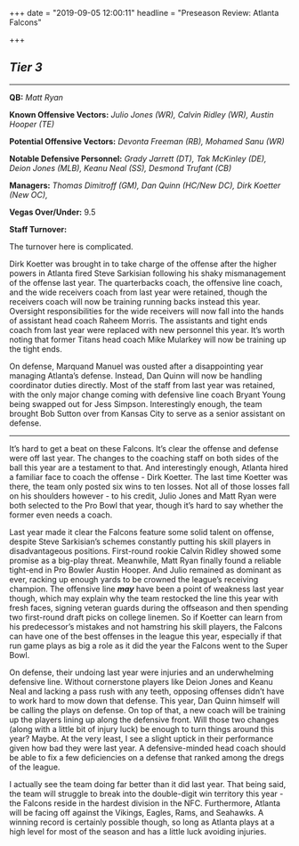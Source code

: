 +++
date = "2019-09-05 12:00:11"
headline = "Preseason Review: Atlanta Falcons"

+++
## **_Tier 3_**

***

**QB:** _Matt Ryan_

**Known Offensive Vectors:** _Julio Jones (WR), Calvin Ridley (WR), Austin Hooper (TE)_

**Potential Offensive Vectors:** _Devonta Freeman (RB), Mohamed Sanu (WR)_

**Notable Defensive Personnel:** _Grady Jarrett (DT), Tak McKinley (DE), Deion Jones (MLB), Keanu Neal (SS), Desmond Trufant (CB)_

**Managers:** _Thomas Dimitroff (GM), Dan Quinn (HC/New DC), Dirk Koetter (New OC),_

**Vegas Over/Under:** 9.5

**Staff Turnover:**

The turnover here is complicated.

Dirk Koetter was brought in to take charge of the offense after the higher powers in Atlanta fired Steve Sarkisian following his shaky mismanagement of the offense last year. The quarterbacks coach, the offensive line coach, and the wide receivers coach from last year were retained, though the receivers coach will now be training running backs instead this year. Oversight responsibilities for the wide receivers will now fall into the hands of assistant head coach Raheem Morris. The assistants and tight ends coach from last year were replaced with new personnel this year. It’s worth noting that former Titans head coach Mike Mularkey will now be training up the tight ends.

On defense, Marquand Manuel was ousted after a disappointing year managing Atlanta’s defense. Instead, Dan Quinn will now be handling coordinator duties directly. Most of the staff from last year was retained, with the only major change coming with defensive line coach Bryant Young being swapped out for Jess Simpson. Interestingly enough, the team brought Bob Sutton over from Kansas City to serve as a senior assistant on defense.

***

It’s hard to get a beat on these Falcons. It’s clear the offense and defense were off last year. The changes to the coaching staff on both sides of the ball this year are a testament to that. And interestingly enough, Atlanta hired a familiar face to coach the offense - Dirk Koetter. The last time Koetter was there, the team only posted six wins to ten losses. Not all of those losses fall on his shoulders however - to his credit, Julio Jones and Matt Ryan were both selected to the Pro Bowl that year, though it’s hard to say whether the former even needs a coach.

Last year made it clear the Falcons feature some solid talent on offense, despite Steve Sarkisian’s schemes constantly putting his skill players in disadvantageous positions. First-round rookie Calvin Ridley showed some promise as a big-play threat. Meanwhile, Matt Ryan finally found a reliable tight-end in Pro Bowler Austin Hooper. And Julio remained as dominant as ever, racking up enough yards to be crowned the league’s receiving champion. The offensive line **_may_** have been a point of weakness last year though, which may explain why the team restocked the line this year with fresh faces, signing veteran guards during the offseason and then spending two first-round draft picks on college linemen. So if Koetter can learn from his predecessor’s mistakes and not hamstring his skill players, the Falcons can have one of the best offenses in the league this year, especially if that run game plays as big a role as it did the year the Falcons went to the Super Bowl.

On defense, their undoing last year were injuries and an underwhelming defensive line. Without cornerstone players like Deion Jones and Keanu Neal and lacking a pass rush with any teeth, opposing offenses didn’t have to work hard to mow down that defense. This year, Dan Quinn himself will be calling the plays on defense. On top of that, a new coach will be training up the players lining up along the defensive front. Will those two changes (along with a little bit of injury luck) be enough to turn things around this year? Maybe. At the very least, I see a slight uptick in their performance given how bad they were last year. A defensive-minded head coach should be able to fix a few deficiencies on a defense that ranked among the dregs of the league.

I actually see the team doing far better than it did last year. That being said, the team will struggle to break into the double-digit win territory this year - the Falcons reside in the hardest division in the NFC. Furthermore, Atlanta will be facing off against the Vikings, Eagles, Rams, and Seahawks. A winning record is certainly possible though, so long as Atlanta plays at a high level for most of the season and has a little luck avoiding injuries.